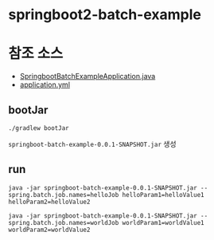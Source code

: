 # springboot2-batch-example

# 참조 소스

* [SpringbootBatchExampleApplication.java](https://github.com/kwon37xi/springboot2-batch-example/blob/master/src/main/java/kr/pe/kwonnam/springbootbatchexample/SpringbootBatchExampleApplication.java)
* [application.yml](https://github.com/kwon37xi/springboot2-batch-example/blob/master/src/main/resources/application.properties)

## bootJar
```
./gradlew bootJar
```

`springboot-batch-example-0.0.1-SNAPSHOT.jar` 생성

## run
```
java -jar springboot-batch-example-0.0.1-SNAPSHOT.jar --spring.batch.job.names=helloJob helloParam1=helloValue1 helloParam2=helloValue2

java -jar springboot-batch-example-0.0.1-SNAPSHOT.jar --spring.batch.job.names=worldJob worldParam1=worldValue1 worldParam2=worldValue2

```